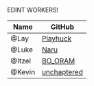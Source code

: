 EDINT WORKERS!

| Name | GitHub | 
| ---- | ------ |
|	@Lay | [Playhuck](https://github.com/playhuck) |
| @Luke | [Naru](https://github.com/Seokwoodang) |
| @Itzel | [BO_ORAM](https://github.com/Bo-oram) |
| @Kevin | [unchaptered](https://github.com/unchaptered) | 
